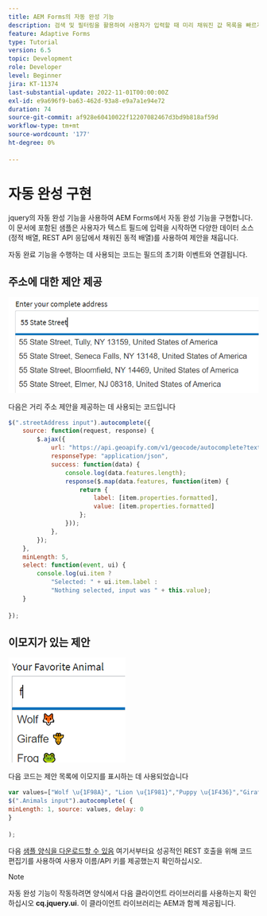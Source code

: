 ```yaml
---
title: AEM Forms의 자동 완성 기능
description: 검색 및 필터링을 활용하여 사용자가 입력할 때 미리 채워진 값 목록을 빠르게 찾아 선택할 수 있습니다.
feature: Adaptive Forms
type: Tutorial
version: 6.5
topic: Development
role: Developer
level: Beginner
jira: KT-11374
last-substantial-update: 2022-11-01T00:00:00Z
exl-id: e9a696f9-ba63-462d-93a8-e9a7a1e94e72
duration: 74
source-git-commit: af928e60410022f12207082467d3bd9b818af59d
workflow-type: tm+mt
source-wordcount: '177'
ht-degree: 0%

---
```


# 자동 완성 구현

jquery의 자동 완성 기능을 사용하여 AEM Forms에서 자동 완성 기능을 구현합니다.
이 문서에 포함된 샘플은 사용자가 텍스트 필드에 입력을 시작하면 다양한 데이터 소스(정적 배열, REST API 응답에서 채워진 동적 배열)를 사용하여 제안을 채웁니다.

자동 완료 기능을 수행하는 데 사용되는 코드는 필드의 초기화 이벤트와 연결됩니다.

## 주소에 대한 제안 제공

![국가 제안](assets/auto-complete2.png)



다음은 거리 주소 제안을 제공하는 데 사용되는 코드입니다

```javascript
$(".streetAddress input").autocomplete({
    source: function(request, response) {
        $.ajax({
            url: "https://api.geoapify.com/v1/geocode/autocomplete?text=" + request.term + "&apiKey=Your API Key", //please get your own API key with geoapify.com
            responseType: "application/json",
            success: function(data) {
                console.log(data.features.length);
                response($.map(data.features, function(item) {
                    return {
                        label: [item.properties.formatted],
                        value: [item.properties.formatted]
                    };
                }));
            },
        });
    },
    minLength: 5,
    select: function(event, ui) {
        console.log(ui.item ?
            "Selected: " + ui.item.label :
            "Nothing selected, input was " + this.value);
    }

});
```





## 이모지가 있는 제안

![국가 제안](assets/auto-complete3.png)

다음 코드는 제안 목록에 이모지를 표시하는 데 사용되었습니다

```javascript
var values=["Wolf \u{1F98A}", "Lion \u{1F981}","Puppy \u{1F436}","Giraffe \u{1F992}","Frog \u{1F438}"];
$(".Animals input").autocomplete( {
minLength: 1, source: values, delay: 0
}

);
```

다음 [샘플 양식을 다운로드할 수 있음](assets/auto-complete-form.zip) 여기서부터요 성공적인 REST 호출을 위해 코드 편집기를 사용하여 사용자 이름/API 키를 제공했는지 확인하십시오.

>[!NOTE]
>
> 자동 완성 기능이 작동하려면 양식에서 다음 클라이언트 라이브러리를 사용하는지 확인하십시오 **cq.jquery.ui**. 이 클라이언트 라이브러리는 AEM과 함께 제공됩니다.
